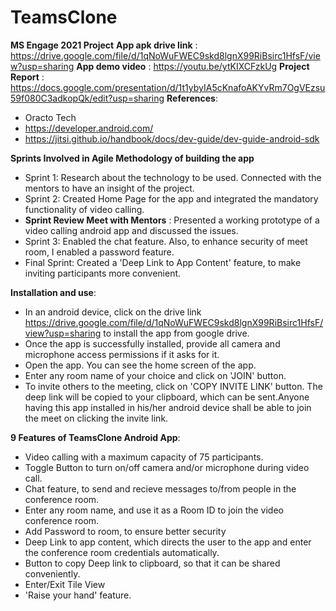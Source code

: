 # TeamsClone
**MS Engage 2021 Project** 
**App apk drive link** : https://drive.google.com/file/d/1qNoWuFWEC9skd8lgnX99RiBsirc1HfsF/view?usp=sharing
**App demo video** : https://youtu.be/ytKIXCFzkUg
**Project Report** : https://docs.google.com/presentation/d/1t1ybyIA5cKnafoAKYvRm7OgVEzsu59f080C3adkopQk/edit?usp=sharing
**References**: 
*	Oracto Tech
*	 https://developer.android.com/ 
*	https://jitsi.github.io/handbook/docs/dev-guide/dev-guide-android-sdk

**Sprints Involved in Agile Methodology of building the app**
* Sprint 1: Research about the technology to be used. Connected with the mentors to have an insight of the project.
* Sprint 2: Created Home Page for the app and integrated the mandatory functionality of video calling.
* **Sprint Review Meet with Mentors** : Presented a working prototype of a video calling android app and discussed the issues.
* Sprint 3: Enabled the chat feature. Also, to enhance security of meet room, I enabled a password feature.
* Final Sprint: Created a 'Deep Link to App Content' feature, to make inviting participants more convenient.

**Installation and use**:
* In an android device, click on the drive link https://drive.google.com/file/d/1qNoWuFWEC9skd8lgnX99RiBsirc1HfsF/view?usp=sharing to install the app from google drive.
* Once the app is successfully installed, provide all camera and microphone access permissions if it asks for it.
* Open the app. You can see the home screen of the app.
* Enter any room name of your choice and click on 'JOIN' button.
* To invite others to the meeting, click on 'COPY  INVITE LINK' button. The deep link will be copied to your clipboard, which can be sent.Anyone having this app installed in his/her android device shall be able to join the meet on clicking the invite link.


**9 Features of TeamsClone Android App**:
* Video calling with a maximum capacity of 75 participants.
* Toggle Button to turn on/off camera and/or microphone during video call.
* Chat feature, to send and recieve messages to/from people in the conference room.
* Enter any room name, and use it as a Room ID to join the video conference room.
* Add Password to room, to ensure better security
* Deep Link to app content, which directs the user to the app and enter the conference room credentials automatically.
* Button to copy Deep link to clipboard, so that it can be shared conveniently.
* Enter/Exit Tile View
* 'Raise your hand' feature.
